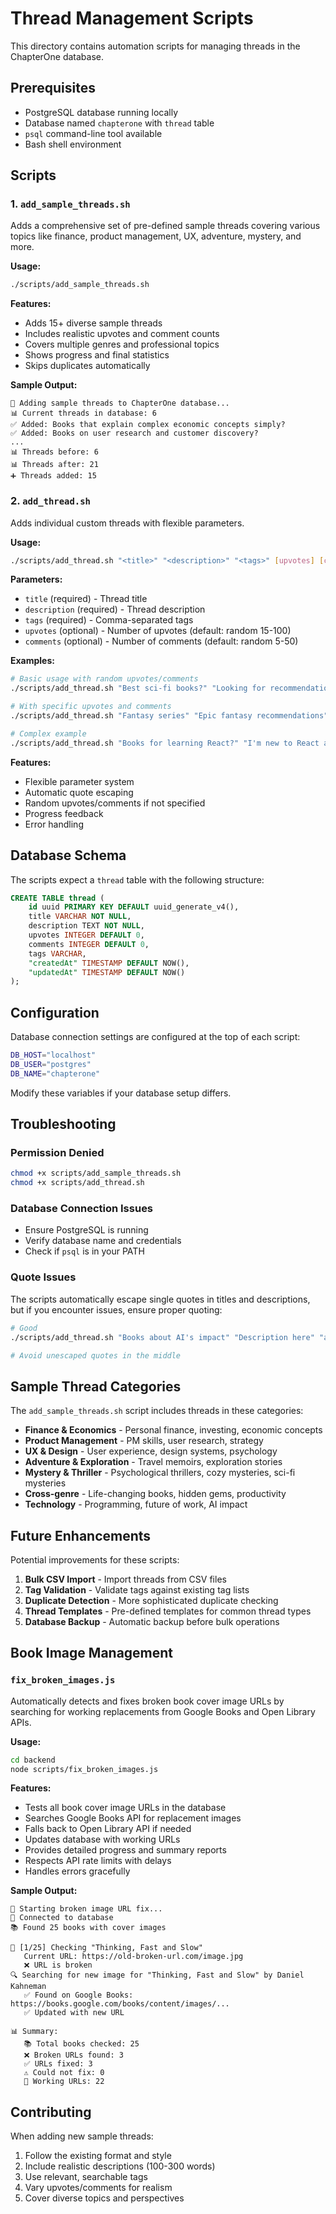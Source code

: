 # Thread Management Scripts

This directory contains automation scripts for managing threads in the ChapterOne database.

## Prerequisites

- PostgreSQL database running locally
- Database named `chapterone` with `thread` table
- `psql` command-line tool available
- Bash shell environment

## Scripts

### 1. `add_sample_threads.sh`

Adds a comprehensive set of pre-defined sample threads covering various topics like finance, product management, UX, adventure, mystery, and more.

**Usage:**
```bash
./scripts/add_sample_threads.sh
```

**Features:**
- Adds 15+ diverse sample threads
- Includes realistic upvotes and comment counts
- Covers multiple genres and professional topics
- Shows progress and final statistics
- Skips duplicates automatically

**Sample Output:**
```
🚀 Adding sample threads to ChapterOne database...
📊 Current threads in database: 6
✅ Added: Books that explain complex economic concepts simply?
✅ Added: Books on user research and customer discovery?
...
📊 Threads before: 6
📊 Threads after: 21
➕ Threads added: 15
```

### 2. `add_thread.sh`

Adds individual custom threads with flexible parameters.

**Usage:**
```bash
./scripts/add_thread.sh "<title>" "<description>" "<tags>" [upvotes] [comments]
```

**Parameters:**
- `title` (required) - Thread title
- `description` (required) - Thread description
- `tags` (required) - Comma-separated tags
- `upvotes` (optional) - Number of upvotes (default: random 15-100)
- `comments` (optional) - Number of comments (default: random 5-50)

**Examples:**
```bash
# Basic usage with random upvotes/comments
./scripts/add_thread.sh "Best sci-fi books?" "Looking for recommendations" "sci-fi,recommendations"

# With specific upvotes and comments
./scripts/add_thread.sh "Fantasy series" "Epic fantasy recommendations" "fantasy,series" 25 12

# Complex example
./scripts/add_thread.sh "Books for learning React?" "I'm new to React and want to learn it properly. What are the best books?" "react,javascript,programming" 45 23
```

**Features:**
- Flexible parameter system
- Automatic quote escaping
- Random upvotes/comments if not specified
- Progress feedback
- Error handling

## Database Schema

The scripts expect a `thread` table with the following structure:

```sql
CREATE TABLE thread (
    id uuid PRIMARY KEY DEFAULT uuid_generate_v4(),
    title VARCHAR NOT NULL,
    description TEXT NOT NULL,
    upvotes INTEGER DEFAULT 0,
    comments INTEGER DEFAULT 0,
    tags VARCHAR,
    "createdAt" TIMESTAMP DEFAULT NOW(),
    "updatedAt" TIMESTAMP DEFAULT NOW()
);
```

## Configuration

Database connection settings are configured at the top of each script:

```bash
DB_HOST="localhost"
DB_USER="postgres"
DB_NAME="chapterone"
```

Modify these variables if your database setup differs.

## Troubleshooting

### Permission Denied
```bash
chmod +x scripts/add_sample_threads.sh
chmod +x scripts/add_thread.sh
```

### Database Connection Issues
- Ensure PostgreSQL is running
- Verify database name and credentials
- Check if `psql` is in your PATH

### Quote Issues
The scripts automatically escape single quotes in titles and descriptions, but if you encounter issues, ensure proper quoting:

```bash
# Good
./scripts/add_thread.sh "Books about AI's impact" "Description here" "ai,technology"

# Avoid unescaped quotes in the middle
```

## Sample Thread Categories

The `add_sample_threads.sh` script includes threads in these categories:

- **Finance & Economics** - Personal finance, investing, economic concepts
- **Product Management** - PM skills, user research, strategy
- **UX & Design** - User experience, design systems, psychology
- **Adventure & Exploration** - Travel memoirs, exploration stories
- **Mystery & Thriller** - Psychological thrillers, cozy mysteries, sci-fi mysteries
- **Cross-genre** - Life-changing books, hidden gems, productivity
- **Technology** - Programming, future of work, AI impact

## Future Enhancements

Potential improvements for these scripts:

1. **Bulk CSV Import** - Import threads from CSV files
2. **Tag Validation** - Validate tags against existing tag lists
3. **Duplicate Detection** - More sophisticated duplicate checking
4. **Thread Templates** - Pre-defined templates for common thread types
5. **Database Backup** - Automatic backup before bulk operations

## Book Image Management

### `fix_broken_images.js`

Automatically detects and fixes broken book cover image URLs by searching for working replacements from Google Books and Open Library APIs.

**Usage:**
```bash
cd backend
node scripts/fix_broken_images.js
```

**Features:**
- Tests all book cover image URLs in the database
- Searches Google Books API for replacement images
- Falls back to Open Library API if needed
- Updates database with working URLs
- Provides detailed progress and summary reports
- Respects API rate limits with delays
- Handles errors gracefully

**Sample Output:**
```
🔧 Starting broken image URL fix...
🚀 Connected to database
📚 Found 25 books with cover images

📖 [1/25] Checking "Thinking, Fast and Slow"
   Current URL: https://old-broken-url.com/image.jpg
   ❌ URL is broken
🔍 Searching for new image for "Thinking, Fast and Slow" by Daniel Kahneman
   ✅ Found on Google Books: https://books.google.com/books/content/images/...
   ✅ Updated with new URL

📊 Summary:
   📚 Total books checked: 25
   ❌ Broken URLs found: 3
   ✅ URLs fixed: 3
   ⚠️ Could not fix: 0
   💚 Working URLs: 22
```

## Contributing

When adding new sample threads:

1. Follow the existing format and style
2. Include realistic descriptions (100-300 words)
3. Use relevant, searchable tags
4. Vary upvotes/comments for realism
5. Cover diverse topics and perspectives 